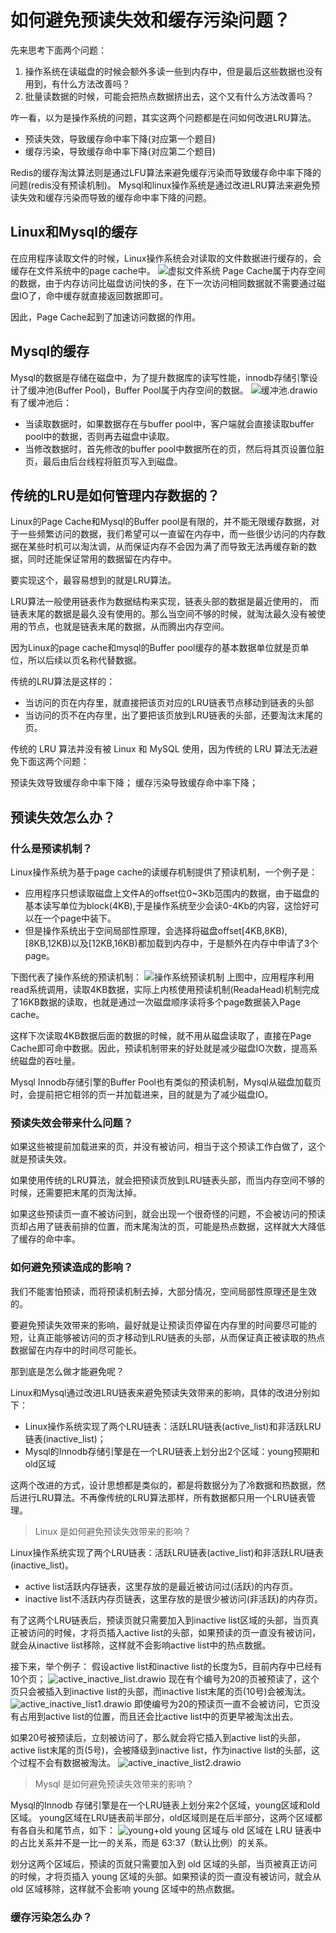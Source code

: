 #   如何避免预读失效和缓存污染问题？

先来思考下面两个问题：
1.  操作系统在读磁盘的时候会额外多读一些到内存中，但是最后这些数据也没有用到，有什么方法改善吗？
2.  批量读数据的时候，可能会把热点数据挤出去，这个又有什么方法改善吗？

咋一看，以为是操作系统的问题，其实这两个问题都是在问如何改进LRU算法。

-   预读失效，导致缓存命中率下降(对应第一个题目)
-   缓存污染，导致缓存命中率下降(对应第二个题目)

Redis的缓存淘汰算法则是通过LFU算法来避免缓存污染而导致缓存命中率下降的问题(redis没有预读机制)。
Mysql和linux操作系统是通过改进LRU算法来避免预读失效和缓存污染而导致的缓存命中率下降的问题。

##  Linux和Mysql的缓存
在应用程序读取文件的时候，Linux操作系统会对读取的文件数据进行缓存的，会缓存在文件系统中的page cache中。
![虚拟文件系统](虚拟文件系统.webp)
Page Cache属于内存空间的数据，由于内存访问比磁盘访问快的多，在下一次访问相同数据就不需要通过磁盘IO了，命中缓存就直接返回数据即可。

因此，Page Cache起到了加速访问数据的作用。

##  Mysql的缓存
Mysql的数据是存储在磁盘中，为了提升数据库的读写性能，innodb存储引擎设计了缓冲池(Buffer Pool)，Buffer Pool属于内存空间的数据。
![缓冲池.drawio](缓冲池.drawio.webp)
有了缓冲池后：
-   当读取数据时，如果数据存在与buffer pool中，客户端就会直接读取buffer pool中的数据，否则再去磁盘中读取。
-   当修改数据时，首先修改的buffer pool中数据所在的页，然后将其页设置位脏页，最后由后台线程将脏页写入到磁盘。

##  传统的LRU是如何管理内存数据的？
Linux的Page Cache和Mysql的Buffer pool是有限的，并不能无限缓存数据，对于一些频繁访问的数据，我们希望可以一直留在内存中，而一些很少访问的内存数据在某些时机可以淘汰调，从而保证内存不会因为满了而导致无法再缓存新的数据，同时还能保证常用的数据留在内存中。

要实现这个，最容易想到的就是LRU算法。

LRU算法一般使用链表作为数据结构来实现，链表头部的数据是最近使用的， 而链表末尾的数据是最久没有使用的。那么当空间不够的时候，就淘汰最久没有被使用的节点，也就是链表末尾的数据，从而腾出内存空间。

因为Linux的page cache和mysql的Buffer pool缓存的基本数据单位就是页单位，所以后续以页名称代替数据。

传统的LRU算法是这样的：
-   当访问的页在内存里，就直接把该页对应的LRU链表节点移动到链表的头部
-   当访问的页不在内存里，出了要把该页放到LRU链表的头部，还要淘汰末尾的页。

传统的 LRU 算法并没有被 Linux 和 MySQL 使用，因为传统的 LRU 算法无法避免下面这两个问题：

预读失效导致缓存命中率下降；
缓存污染导致缓存命中率下降；

##  预读失效怎么办？
### 什么是预读机制？
Linux操作系统为基于page cache的读缓存机制提供了预读机制，一个例子是：
-   应用程序只想读取磁盘上文件A的offset位0~3Kb范围内的数据，由于磁盘的基本读写单位为block(4KB),于是操作系统至少会读0-4Kb的内容，这恰好可以在一个page中装下。
-   但是操作系统出于空间局部性原理，会选择将磁盘offset[4KB,8KB),[8KB,12KB)以及[12KB,16KB)都加载到内存中，于是额外在内存中申请了3个page。

下图代表了操作系统的预读机制：
![操作系统预读机制](./操作系统预读机制.png)
上图中，应用程序利用read系统调用，读取4KB数据，实际上内核使用预读机制(ReadaHead)机制完成了16KB数据的读取，也就是通过一次磁盘顺序读将多个page数据装入Page cache。

这样下次读取4KB数据后面的数据的时候，就不用从磁盘读取了，直接在Page Cache即可命中数据。因此，预读机制带来的好处就是减少磁盘IO次数，提高系统磁盘的吞吐量。

Mysql Innodb存储引擎的Buffer Pool也有类似的预读机制，Mysql从磁盘加载页时，会提前把它相邻的页一并加载进来，目的就是为了减少磁盘IO。

### 预读失效会带来什么问题？
如果这些被提前加载进来的页，并没有被访问，相当于这个预读工作白做了，这个就是预读失效。

如果使用传统的LRU算法，就会把预读页放到LRU链表头部，而当内存空间不够的时候，还需要把末尾的页淘汰掉。

如果这些预读页一直不被访问到，就会出现一个很奇怪的问题，不会被访问的预读页却占用了链表前排的位置，而末尾淘汰的页，可能是热点数据，这样就大大降低了缓存的命中率。

### 如何避免预读造成的影响？
我们不能害怕预读，而将预读机制去掉，大部分情况，空间局部性原理还是生效的。

要避免预读失效带来的影响，最好就是让预读页停留在内存里的时间要尽可能的短，让真正能够被访问的页才移动到LRU链表的头部，从而保证真正被读取的热点数据留在内存中的时间尽可能长。

那到底是怎么做才能避免呢？

Linux和Mysql通过改进LRU链表来避免预读失效带来的影响，具体的改进分别如下：
-   Linux操作系统实现了两个LRU链表：活跃LRU链表(active_list)和非活跃LRU链表(inactive_list)；
-   Mysql的Innodb存储引擎是在一个LRU链表上划分出2个区域：young预期和old区域

这两个改进的方式，设计思想都是类似的，都是将数据分为了冷数据和热数据，然后进行LRU算法。不再像传统的LRU算法那样，所有数据都只用一个LRU链表管理。

>   Linux 是如何避免预读失效带来的影响？

Linux操作系统实现了两个LRU链表：活跃LRU链表(active_list)和非活跃LRU链表(inactive_list)。
-   active list活跃内存链表，这里存放的是最近被访问过(活跃)的内存页。
-   inactive list不活跃内存页链表，这里存放的是很少被访问(非活跃)的内存页。

有了这两个LRU链表后，预读页就只需要加入到inactive list区域的头部，当页真正被访问的时候，才将页插入active list的头部，如果预读的页一直没有被访问，就会从inactive list移除，这样就不会影响active list中的热点数据。

接下来，举个例子：
假设active list和inactive list的长度为5，目前内存中已经有10个页；
![active_inactive_list.drawio](active_inactive_list.drawio.webp)
现在有个编号为20的页被预读了，这个页只会被插入到inactive list的头部，而inactive list末尾的页(10号)会被淘汰。
![active_inactive_list1.drawio](active_inactive_list1.drawio.webp)
即使编号为20的预读页一直不会被访问，它页没有占用到active list的位置，而且还会比active list中的页更早被淘汰出去。

如果20号被预读后，立刻被访问了，那么就会将它插入到active list的头部，active list末尾的页(5号)，会被降级到inactive list，作为inactive list的头部，这个过程不会有数据被淘汰。
![active_inactive_list2.drawio](active_inactive_list2.drawio.webp)

>   Mysql 是如何避免预读失效带来的影响？

Mysql的Innodb 存储引擎是在一个LRU链表上划分来2个区域，young区域和old区域。
young区域在LRU链表前半部分，old区域则是在后半部分，这两个区域都有各自头和尾节点，如下：
![young+old](./young+old.webp)
young 区域与 old 区域在 LRU 链表中的占比关系并不是一比一的关系，而是 63:37（默认比例）的关系。

划分这两个区域后，预读的页就只需要加入到 old 区域的头部，当页被真正访问的时候，才将页插入 young 区域的头部。如果预读的页一直没有被访问，就会从 old 区域移除，这样就不会影响 young 区域中的热点数据。

### 缓存污染怎么办？